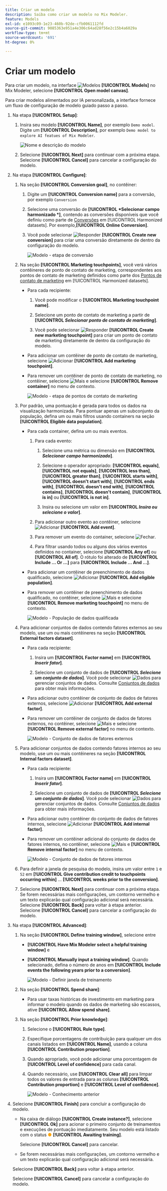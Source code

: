 ```yaml
---
title: Criar um modelo
description: Saiba como criar um modelo no Mix Modeler.
feature: Models
exl-id: e1093c09-1e23-460b-92de-cfb0061112fd
source-git-commit: 9085363e951a4e306c64ad28f56e2c15b4a6029a
workflow-type: tm+mt
source-wordcount: '691'
ht-degree: 0%

---
```


# Criar um modelo

Para criar um modelo, na interface ![Modelos](/help/assets//icons/FileData.svg) **[!UICONTROL Models]** no Mix Modeler, selecione **[!UICONTROL Open model canvas]**.

Para criar modelos alimentados por IA personalizada, a interface fornece um fluxo de configuração de modelo guiado passo a passo.

1. Na etapa **[!UICONTROL Setup]**:

   1. Insira seu modelo **[!UICONTROL Name]**, por exemplo `Demo model`. Digite um **[!UICONTROL Description]**, por exemplo `Demo model to explore AI featues of Mix Modeler`.

      ![Nome e descrição do modelo](/help/assets//model-name-description.png)

   1. Selecione **[!UICONTROL Next]** para continuar com a próxima etapa. Selecione **[!UICONTROL Cancel]** para cancelar a configuração do modelo.

1. Na etapa **[!UICONTROL Configure]**:

   1. Na seção **[!UICONTROL Conversion goal]**, no contêiner:

      1. Digite um **[!UICONTROL Conversion name]** para a conversão, por exemplo `Conversion`

      1. Selecione uma conversão de **[!UICONTROL *Selecionar campo harmonizado *]**, contendo as conversões disponíveis que você definiu como parte de [Conversões](../harmonize-data/conversions.md) em [!UICONTROL Harmonized datasets]. Por exemplo,**[!UICONTROL Online Conversion]**.

      1. Você pode selecionar ![Responder](/help/assets//icons/Reply.svg) **[!UICONTROL Create new conversion]** para criar uma conversão diretamente de dentro da configuração do modelo.

         ![Modelo - etapa de conversão](/help/assets//model-conversion-step.png)

   1. Na seção **[!UICONTROL Marketing touchpoints]**, você verá vários contêineres de ponto de contato de marketing, correspondentes aos pontos de contato de marketing definidos como parte dos [Pontos de contato de marketing](../harmonize-data/marketing-touchpoints.md) em [!UICONTROL Harmonized datasets].

      * Para cada recipiente:

         1. Você pode modificar o **[!UICONTROL Marketing touchpoint name]**.

         1. Selecione um ponto de contato de marketing a partir de **[!UICONTROL _Selecionar ponto de contato de marketing_]**.

         1. Você pode selecionar ![Responder](/help/assets//icons/Reply.svg) **[!UICONTROL Create new marketing touchpoint]** para criar um ponto de contato de marketing diretamente de dentro da configuração do modelo.

      * Para adicionar um contêiner de ponto de contato de marketing, selecione ![Adicionar](/help/assets//icons/AddCircle.svg) **[!UICONTROL Add marketing touchpoint]**.

      * Para remover um contêiner de ponto de contato de marketing, no contêiner, selecione ![Mais](/help/assets//icons/More.svg) e selecione **[!UICONTROL Remove container]** no menu de contexto.

        ![Modelo - etapa de pontos de contato de marketing](/help/assets//model-marketing-touchpoint-step.png)

   1. Por padrão, uma pontuação é gerada para todos os dados na visualização harmonizada. Para pontuar apenas um subconjunto da população, defina um ou mais filtros usando containers na seção **[!UICONTROL Eligible data population]**.

      * Para cada container, defina um ou mais eventos.

         1. Para cada evento:

            1. Selecione uma métrica ou dimensão em **[!UICONTROL _Selecionar campo harmonizado_]**.

            1. Selecione o operador apropriado: **[!UICONTROL equals]**, **[!UICONTROL not equals]**, **[!UICONTROL less than]**, **[!UICONTROL greater than]**, **[!UICONTROL starts with]**, **[!UICONTROL doesn't start with]**, **[!UICONTROL ends with]**, **[!UICONTROL doesn't end with]**, **[!UICONTROL contains]**, **[!UICONTROL doesn't contain]**, **[!UICONTROL is in]** ou **[!UICONTROL is not in]**.

            1. Insira ou selecione um valor em **[!UICONTROL _Insira ou selecione o valor_]**.

         1. Para adicionar outro evento ao contêiner, selecione ![Adicionar](/help/assets//icons/AddCircle.svg) **[!UICONTROL Add event]**.

         1. Para remover um evento do container, selecione ![Fechar](/help/assets//icons/Close.svg).

         1. Para filtrar usando todos ou alguns dos vários eventos definidos no container, selecione **[!UICONTROL Any of]** ou **[!UICONTROL All of]**. O rótulo foi alterado de **[!UICONTROL Include ... Or ...]** para **[!UICONTROL Include ... And ...]**.

      * Para adicionar um contêiner de preenchimento de dados qualificado, selecione ![Adicionar](/help/assets//icons/AddCircle.svg) **[!UICONTROL Add eligible population]**.

      * Para remover um contêiner de preenchimento de dados qualificado, no contêiner, selecione ![Mais](/help/assets//icons/More.svg) e selecione **[!UICONTROL Remove marketing touchpoint]** no menu de contexto.

        ![Modelo - População de dados qualificada](/help/assets//model-eligible-data-population-step.png)

   1. Para adicionar conjuntos de dados contendo fatores externos ao seu modelo, use um ou mais contêineres na seção **[!UICONTROL External factors dataset]**.

      * Para cada recipiente:

         1. Insira um **[!UICONTROL Factor name]** em **[!UICONTROL _Inserir fator_]**.

         1. Selecione um conjunto de dados de **[!UICONTROL _Selecione um conjunto de dados_]**. Você pode selecionar ![Dados](/help/assets//icons/Data.svg) para gerenciar conjuntos de dados. Consulte [Conjuntos de dados](../ingest-data/datasets.md) para obter mais informações.

      * Para adicionar outro contêiner de conjunto de dados de fatores externos, selecione ![Adicionar](/help/assets//icons/AddCircle.svg) **[!UICONTROL Add external factor]**.

      * Para remover um contêiner de conjunto de dados de fatores externos, no contêiner, selecione ![Mais](/help/assets//icons/More.svg) e selecione **[!UICONTROL Remove external factor]** no menu de contexto.

        ![Modelo - Conjunto de dados de fatores externos](/help/assets//model-external-factors-dataset-step.png)


   1. Para adicionar conjuntos de dados contendo fatores internos ao seu modelo, use um ou mais contêineres na seção **[!UICONTROL Internal factors dataset]**.

      * Para cada recipiente:

         1. Insira um **[!UICONTROL Factor name]** em **[!UICONTROL _Inserir fator_]**.

         1. Selecione um conjunto de dados de **[!UICONTROL _Selecione um conjunto de dados_]**. Você pode selecionar ![Dados](/help/assets//icons/Data.svg) para gerenciar conjuntos de dados. Consulte [Conjuntos de dados](../ingest-data/datasets.md) para obter mais informações.

      * Para adicionar outro contêiner do conjunto de dados de fatores internos, selecione ![Adicionar](/help/assets//icons/AddCircle.svg) **[!UICONTROL Add internal factor]**.

      * Para remover um contêiner adicional do conjunto de dados de fatores internos, no contêiner, selecione ![Mais](/help/assets//icons/More.svg) e **[!UICONTROL Remove internal factor]** no menu de contexto.

        ![Modelo - Conjunto de dados de fatores internos](/help/assets//model-internal-factors-dataset-step.png)

   1. Para definir a janela de pesquisa do modelo, insira um valor entre `1` e `52` em **[!UICONTROL Give contribution credit to touchpoints occurring within]** ... **[!UICONTROL weeks prior to the conversion]**.

   1. Selecione **[!UICONTROL Next]** para continuar com a próxima etapa. Se forem necessárias mais configurações, um contorno vermelho e um texto explicarão qual configuração adicional será necessária. <br/>Selecione **[!UICONTROL Back]** para voltar à etapa anterior. <br/>Selecione **[!UICONTROL Cancel]** para cancelar a configuração do modelo.

1. Na etapa **[!UICONTROL Advanced]**:

   1. Na seção **[!UICONTROL Define training window]**, selecione entre

      * **[!UICONTROL Have Mix Modeler select a helpful training window]** e

      * **[!UICONTROL Manually input a training window]**. Quando selecionado, defina o número de anos em **[!UICONTROL Include events the following years prior to a conversion]**.

        ![Modelo - Definir janela de treinamento](/help/assets//model-define-training-window.png)

   1. Na seção **[!UICONTROL Spend share]**:

      * Para usar taxas históricas de investimento em marketing para informar o modelo quando os dados de marketing são escassos, ative **[!UICONTROL Allow spend share]**.

   1. Na seção **[!UICONTROL Prior knowledge]**:

      1. Selecione o **[!UICONTROL Rule type]**.

      1. Especifique porcentagens de contribuição para qualquer um dos canais listados em **[!UICONTROL Name]**, usando a coluna **[!UICONTROL Contribution proportion]**.

      1. Quando apropriado, você pode adicionar uma porcentagem de **[!UICONTROL Level of confidence]** para cada canal.

      1. Quando necessário, use **[!UICONTROL Clear all]** para limpar todos os valores de entrada para as colunas **[!UICONTROL Contribution proportion]** e **[!UICONTROL Level of confidence]**.

         ![Modelo - Conhecimento anterior](/help/assets//model-prior-knowledge-step.png)

1. Selecione **[!UICONTROL Finish]** para concluir a configuração do modelo.

   * Na caixa de diálogo **[!UICONTROL Create instance?]**, selecione **[!UICONTROL Ok]** para acionar o primeiro conjunto de treinamentos e execuções de pontuação imediatamente. Seu modelo está listado com o status <span style="color:orange"> ●</span> **[!UICONTROL Awaiting training]**.

     Selecione **[!UICONTROL Cancel]** para cancelar.

   * Se forem necessárias mais configurações, um contorno vermelho e um texto explicarão qual configuração adicional será necessária.

   Selecione **[!UICONTROL Back]** para voltar à etapa anterior.

   Selecione **[!UICONTROL Cancel]** para cancelar a configuração do modelo.
